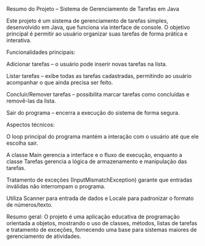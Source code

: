 Resumo do Projeto – Sistema de Gerenciamento de Tarefas em Java

Este projeto é um sistema de gerenciamento de tarefas simples, desenvolvido em Java, que funciona via interface de console. O objetivo principal é permitir ao usuário organizar suas tarefas de forma prática e interativa.

Funcionalidades principais:

Adicionar tarefas – o usuário pode inserir novas tarefas na lista.

Listar tarefas – exibe todas as tarefas cadastradas, permitindo ao usuário acompanhar o que ainda precisa ser feito.

Concluir/Remover tarefas – possibilita marcar tarefas como concluídas e removê-las da lista.

Sair do programa – encerra a execução do sistema de forma segura.

Aspectos técnicos:

O loop principal do programa mantém a interação com o usuário até que ele escolha sair.

A classe Main gerencia a interface e o fluxo de execução, enquanto a classe Tarefas gerencia a lógica de armazenamento e manipulação das tarefas.

Tratamento de exceções (InputMismatchException) garante que entradas inválidas não interrompam o programa.

Utiliza Scanner para entrada de dados e Locale para padronizar o formato de números/texto.

Resumo geral:
O projeto é uma aplicação educativa de programação orientada a objetos, mostrando o uso de classes, métodos, listas de tarefas e tratamento de exceções, fornecendo uma base para sistemas maiores de gerenciamento de atividades.
